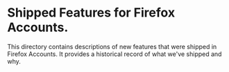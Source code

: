 # Shipped Features for Firefox Accounts.

This directory contains descriptions of
new features that were shipped in Firefox Accounts.
It provides a historical record of what we've shipped
and why.
